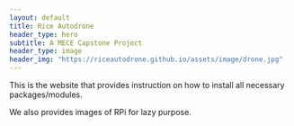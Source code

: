 ```yaml
---
layout: default
title: Rice Autodrone
header_type: hero
subtitle: A MECE Capstone Project
header_type: image
header_img: "https://riceautodrone.github.io/assets/image/drone.jpg"
---
```


This is the website that provides instruction on how to install all necessary packages/modules.

We also provides images of RPi for lazy purpose.
